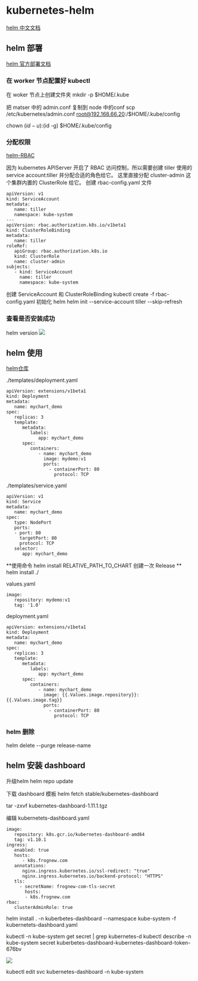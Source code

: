 # kubernetes-helm

[helm 中文文档](https://whmzsu.github.io/helm-doc-zh-cn/)

## helm 部署

[helm 官方部署文档](https://helm.sh/zh/docs/intro/install/)


### 在 worker 节点配置好 kubectl

在 woker 节点上创建文件夹
mkdir -p $HOME/.kube

把 matser 中的 admin.conf 复制到 node 中的conf
scp /etc/kubernetes/admin.conf root@192.168.66.20:/$HOME/.kube/config

chown $(id -u):$(id -g) $HOME/.kube/config

### 分配权限
[helm-RBAC](https://whmzsu.github.io/helm-doc-zh-cn/quickstart/rbac-zh_cn.html)

因为 kubernetes APIServer 开启了 RBAC 访问控制，所以需要创建 tiller 使用的 service account:tiller 并分配合适的角色给它。
这里直接分配 cluster-admin 这个集群内置的 ClusterRole 给它。
创建 rbac-config.yaml 文件

```
apiVersion: v1
kind: ServiceAccount
metadata:
   name: tiller
   namespace: kube-system
---
apiVersion: rbac.authorization.k8s.io/v1beta1
kind: ClusterRoleBinding
metadata:
   name: tiller
roleRef:
   apiGroup: rbac.authorization.k8s.io
   kind: ClusterRole
   name: cluster-admin
subjects:
   - kind: ServiceAccount
     name: tiller
     namespace: kube-system

```
创建 ServiceAccount 和 ClusterRoleBinding
kubectl create -f rbac-config.yaml
初始化 helm
helm init --service-account tiller --skip-refresh

### 查看是否安装成功
helm version 
![](https://note.youdao.com/yws/api/personal/file/F4F9291CE7A3426998B0B90E19E5786D?method=download&shareKey=a125d12c76f470e5341be3703602e408)


## helm 使用
[helm仓库](https://artifacthub.io/)

./templates/deployment.yaml
```
apiVersion: extensions/v1beta1
kind: Deployment
metadata:
   name: mychart_demo
spec:
   replicas: 3
   template:
      metadata:
         labels:
            app: mychart_demo
      spec:
         containers:
            - name: mychart_demo
              image: mydemo:v1
              ports:
                - containerPort: 80
                  protocol: TCP
```
./templates/service.yaml
```
apiVersion: v1
kind: Service
metadata:
   name: mychart_demo
spec:
   type: NodePort
   ports:
   - port: 80
     targetPort: 80
     protocol: TCP
   selector:
      app: mychart_demo   
```
**使用命令  helm install RELATIVE_PATH_TO_CHART 创建一次 Release **
helm install ./

values.yaml
```
image:
   repository: mydemo:v1
   tag: '1.0'
```
deployment.yaml
```
apiVersion: extensions/v1beta1
kind: Deployment
metadata:
   name: mychart_demo
spec:
   replicas: 3
   template:
      metadata:
         labels:
            app: mychart_demo
      spec:
         containers:
            - name: mychart_demo
              image: {{.Values.image.repository}}:{{.Values.image.tag}}
              ports:
                - containerPort: 80
                  protocol: TCP
```

### helm 删除 
helm  delete --purge  release-name


## helm 安装 dashboard

升级helm
helm repo update

下载 dashboard 模板
helm fetch stable/kubernetes-dashboard 

tar -zxvf kubernetes-dashboard-1.11.1.tgz


编辑  kubernetets-dashboard.yaml
```
image:
   repository: k8s.gcr.io/kubernetes-dashboard-amd64
   tag: v1.10.1
ingress:
   enabled: true
   hosts:
      - k8s.frognew.com
   annotations:
      nginx.ingress.kubernetes.io/ssl-redirect: "true"
      nginx.ingress.kubernetes.io/backend-protocol: "HTTPS"
   tls:
     - secretName: frognew-com-tls-secret
       hosts:
       - k8s.frognew.com
rbac:
   clusterAdminRole: true
```
helm install . -n kuberbetes-dashboard --namespace kube-system -f kubernetets-dashboard.yaml

kubectl -n kube-system get secret | grep kubernetes-d
kubectl describe -n kube-system secret kuberbetes-dashboard-kubernetes-dashboard-token-676bv

![](https://note.youdao.com/yws/api/personal/file/3FE5FDD91F204F67BF48E74FF3CD4844?method=download&shareKey=f6c2cc58dc3009b1042774762f78898d)

kubectl edit svc kubernetes-dashboard -n kube-system 

























